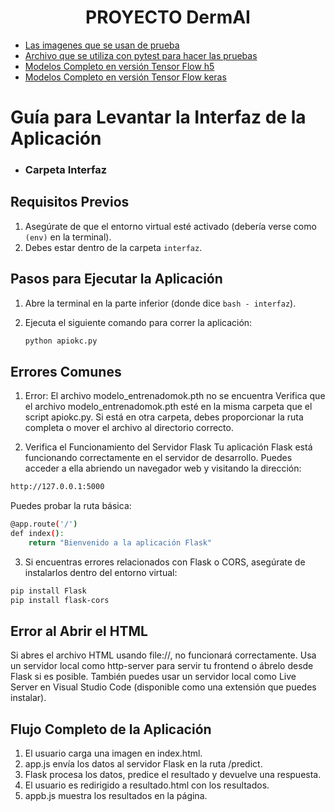 <h1 align="center">PROYECTO DermAI</h1>

- [Las imagenes que se usan de prueba](https://github.com/mariaelisaaraya/M1000IA/tree/2e90d79719e22be8ebb1adfe6bec1046ff995cfe/test/test_images)
- [Archivo que se utiliza con pytest para hacer las pruebas](https://github.com/mariaelisaaraya/M1000IA/blob/2e90d79719e22be8ebb1adfe6bec1046ff995cfe/testModel/test_predictModel.py)
- [Modelos Completo en versión Tensor Flow h5](https://github.com/mariaelisaaraya/M1000IA/blob/master/modelo%20ajustado%2099%25/modelo_final.h5) 
- [Modelos Completo en versión Tensor Flow keras](https://github.com/mariaelisaaraya/M1000IA/blob/master/modelo%20ajustado%2099%25/dermai_model.keras)


# Guía para Levantar la Interfaz de la Aplicación 
- ### Carpeta Interfaz

## Requisitos Previos

1. Asegúrate de que el entorno virtual esté activado (debería verse como `(env)` en la terminal).
2. Debes estar dentro de la carpeta `interfaz`.

## Pasos para Ejecutar la Aplicación

1. Abre la terminal en la parte inferior (donde dice `bash - interfaz`).
2. Ejecuta el siguiente comando para correr la aplicación:

   ```bash
   python apiokc.py
   ```


## Errores Comunes

1. Error: El archivo modelo_entrenadomok.pth no se encuentra
Verifica que el archivo modelo_entrenadomok.pth esté en la misma carpeta que el script apiokc.py. Si está en otra carpeta, debes proporcionar la ruta completa o mover el archivo al directorio correcto.

2. Verifica el Funcionamiento del Servidor Flask
Tu aplicación Flask está funcionando correctamente en el servidor de desarrollo. Puedes acceder a ella abriendo un navegador web y visitando la dirección:

```bash
http://127.0.0.1:5000
```

Puedes probar la ruta básica:

```bash
@app.route('/')
def index():
    return "Bienvenido a la aplicación Flask"
```

3. Si encuentras errores relacionados con Flask o CORS, asegúrate de instalarlos dentro del entorno virtual:

```bash
pip install Flask
pip install flask-cors
```

## Error al Abrir el HTML

Si abres el archivo HTML usando file://, no funcionará correctamente. Usa un servidor local como http-server para servir tu frontend o ábrelo desde Flask si es posible. También puedes usar un servidor local como Live Server en Visual Studio Code (disponible como una extensión que puedes instalar).

## Flujo Completo de la Aplicación

1. El usuario carga una imagen en index.html.
2. app.js envía los datos al servidor Flask en la ruta /predict.
3. Flask procesa los datos, predice el resultado y devuelve una respuesta.
4. El usuario es redirigido a resultado.html con los resultados.
5. appb.js muestra los resultados en la página.
